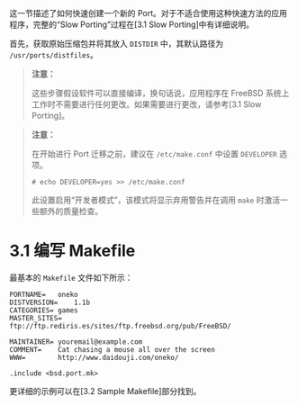 这一节描述了如何快速创建一个新的 Port。对于不适合使用这种快速方法的应用程序，完整的“Slow Porting”过程在[3.1 Slow Porting]中有详细说明。

首先，获取原始压缩包并将其放入 `DISTDIR` 中，其默认路径为 `/usr/ports/distfiles`。

> **注意：**
>
> 这些步骤假设软件可以直接编译，换句话说，应用程序在 FreeBSD 系统上工作时不需要进行任何更改。如果需要进行更改，请参考[3.1 Slow Porting]。

> **注意：**
>
> 在开始进行 Port 迁移之前，建议在 `/etc/make.conf` 中设置 `DEVELOPER` 选项。
>
> ```shell
> # echo DEVELOPER=yes >> /etc/make.conf
> ```
>
> 此设置启用“开发者模式”，该模式将显示弃用警告并在调用 `make` 时激活一些额外的质量检查。

# 3.1 编写 Makefile

最基本的 `Makefile` 文件如下所示：

```shellmakefile
PORTNAME=	oneko
DISTVERSION=	1.1b
CATEGORIES=	games
MASTER_SITES=	ftp://ftp.rediris.es/sites/ftp.freebsd.org/pub/FreeBSD/

MAINTAINER=	youremail@example.com
COMMENT=	Cat chasing a mouse all over the screen
WWW=		http://www.daidouji.com/oneko/

.include <bsd.port.mk>
```

更详细的示例可以在[3.2 Sample Makefile]部分找到。


